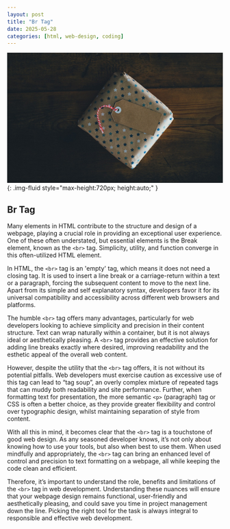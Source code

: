 ```yaml
---
layout: post
title: "Br Tag"
date: 2025-05-28
categories: [html, web-design, coding]
---
```


![Image](/assets/g9a0018fa676bfbfb89f3a8c9bdc100e1742cb030967ca8e3d7798e6c352a42adfab45fed73ce500ad1dd4f0fb749aa055a45d486e0cc5a0580fd7d9f3e16a43b_1280.jpg){: .img-fluid style="max-height:720px; height:auto;" }

## Br Tag

Many elements in HTML contribute to the structure and design of a webpage, playing a crucial role in providing an exceptional user experience. One of these often understated, but essential elements is the Break element, known as the `<br>` tag. Simplicity, utility, and function converge in this often-utilized HTML element.

In HTML, the `<br>` tag is an 'empty' tag, which means it does not need a closing tag. It is used to insert a line break or a carriage-return within a text or a paragraph, forcing the subsequent content to move to the next line. Apart from its simple and self explanatory syntax, developers favor it for its universal compatibility and accessibility across different web browsers and platforms.

The humble `<br>` tag offers many advantages, particularly for web developers looking to achieve simplicity and precision in their content structure. Text can wrap naturally within a container, but it is not always ideal or aesthetically pleasing. A `<br>` tag provides an effective solution for adding line breaks exactly where desired, improving readability and the esthetic appeal of the overall web content.

However, despite the utility that the `<br>` tag offers, it is not without its potential pitfalls. Web developers must exercise caution as excessive use of this tag can lead to “tag soup”, an overly complex mixture of repeated tags that can muddy both readability and site performance. Further, when formatting text for presentation, the more semantic `<p>` (paragraph) tag or CSS is often a better choice, as they provide greater flexibility and control over typographic design, whilst maintaining separation of style from content.

With all this in mind, it becomes clear that the `<br>` tag is a touchstone of good web design. As any seasoned developer knows, it’s not only about knowing how to use your tools, but also when best to use them. When used mindfully and appropriately, the `<br>` tag can bring an enhanced level of control and precision to text formatting on a webpage, all while keeping the code clean and efficient. 

Therefore, it’s important to understand the role, benefits and limitations of the `<br>` tag in web development. Understanding these nuances will ensure that your webpage design remains functional, user-friendly and aesthetically pleasing, and could save you time in project management down the line. Picking the right tool for the task is always integral to responsible and effective web development.

